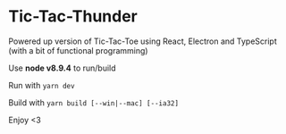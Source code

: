 # Tic-Tac-Thunder

Powered up version of Tic-Tac-Toe using React, Electron and TypeScript (with a bit of functional programming)

Use **node v8.9.4** to run/build

Run with ```yarn dev```

Build with ```yarn build [--win|--mac] [--ia32]```

Enjoy <3
